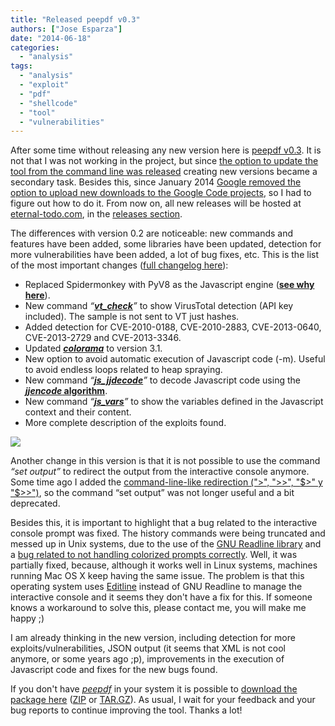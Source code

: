```yaml
---
title: "Released peepdf v0.3"
authors: ["Jose Esparza"]
date: "2014-06-18"
categories: 
  - "analysis"
tags: 
  - "analysis"
  - "exploit"
  - "pdf"
  - "shellcode"
  - "tool"
  - "vulnerabilities"
---
```


After some time without releasing any new version here is [peepdf v0.3](http://eternal-todo.com/files/pdf/peepdf/peepdf_0.3.zip). It is not that I was not working in the project, but since [the option to update the tool from the command line was released](http://code.google.com/p/peepdf/wiki/Execution#Updating_peepdf) creating new versions became a secondary task. Besides this, since January 2014 [Google removed the option to upload new downloads to the Google Code projects](http://google-opensource.blogspot.nl/2013/05/a-change-to-google-code-download-service.html), so I had to figure out how to do it. From now on, all new releases will be hosted at [eternal-todo.com](http://peepdf.eternal-todo.com/), in the [releases section](http://eternal-todo.com/tools/peepdf-pdf-analysis-tool#releases).

The differences with version 0.2 are noticeable: new commands and features have been added, some libraries have been updated, detection for more vulnerabilities have been added, a lot of bug fixes, etc. This is the list of the most important changes ([full changelog here](http://peepdf.googlecode.com/svn/trunk/CHANGELOG)):

- Replaced Spidermonkey with PyV8 as the Javascript engine ([**see why here**](http://eternal-todo.com/blog/pdf-attack-journey-exploitkit-shellcode)).
- New command _“[**vt\_check**](http://code.google.com/p/peepdf/wiki/Commands#vtcheck)”_ to show VirusTotal detection (API key included). The sample is not sent to VT just hashes.
- Added detection for CVE-2010-0188, CVE-2010-2883, CVE-2013-0640, CVE-2013-2729 and CVE-2013-3346.
- Updated [_**colorama**_](https://pypi.python.org/pypi/colorama) to version 3.1.
- New option to avoid automatic execution of Javascript code (-m). Useful to avoid endless loops related to heap spraying.
- New command _“[**js\_jjdecode**](http://code.google.com/p/peepdf/wiki/Commands#js_jjdecode)”_ to decode Javascript code using the [**_jjencode_ algorithm**](http://utf-8.jp/public/jjencode.html).
- New command _“[**js\_vars**](http://code.google.com/p/peepdf/wiki/Commands#js_vars)”_ to show the variables defined in the Javascript context and their content.
- More complete description of the exploits found.
        

![](images/drupal_image_1171.png)

Another change in this version is that it is not possible to use the command _“set output”_ to redirect the output from the interactive console anymore. Some time ago I added the [command-line-like redirection (">", ">>", "$>" y "$>>")](http://eternal-todo.com/blog/extract-streams-shellcode-peepdf), so the command “set output” was not longer useful and a bit deprecated.

Besides this, it is important to highlight that a bug related to the interactive console prompt was fixed. The history commands were being truncated and messed up in Unix systems, due to the use of the [GNU Readline library](http://cnswww.cns.cwru.edu/php/chet/readline/rltop.html) and a [bug related to not handling colorized prompts correctly](http://bugs.python.org/issue17337). Well, it was partially fixed, because, although it works well in Linux systems, machines running Mac OS X keep having the same issue. The problem is that this operating system uses [Editline](http://thrysoee.dk/editline/) instead of GNU Readline to manage the interactive console and it seems they don't have a fix for this. If someone knows a workaround to solve this, please contact me, you will make me happy ;)

I am already thinking in the new version, including detection for more exploits/vulnerabilities, JSON output (it seems that XML is not cool anymore, or some years ago ;p), improvements in the execution of Javascript code and fixes for the new bugs found.

If you don't have [_peepdf_](http://twitter.com/peepdf) in your system it is possible to [download the package here](http://eternal-todo.com/tools/peepdf-pdf-analysis-tool#releases) ([ZIP](http://eternal-todo.com/files/pdf/peepdf/peepdf_0.3.zip) or [TAR.GZ](http://eternal-todo.com/files/pdf/peepdf/peepdf_0.3.tar.gz)). As usual, I wait for your feedback and your bug reports to continue improving the tool. Thanks a lot!
